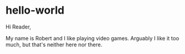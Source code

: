 # hello-world

Hi Reader,

My name is Robert and I like playing video games. Arguably I like it too much, but that's neither here nor there.

